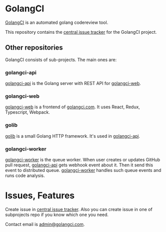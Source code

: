 # GolangCI

[GolangCI](https://golangci.com) is an automated golang codereview tool.

This repository contains the [central issue
tracker](https://github.com/golangci/golangci/issues) for the GolangCI project.

## Other repositories

GolangCI consists of sub-projects. The main ones are:

### golangci-api

[golangci-api](https://github.com/golangci/golangci-api) is the Golang server with REST API for [golangci-web](https://github.com/golangci/golangci-web).

### golangci-web

[golangci-web](https://github.com/golangci/golangci-web) is a frontend of [golangci.com](https://golangci.com). It uses React, Redux, Typescript, Webpack.

### golib

[golib](https://github.com/golangci/golib) is a small Golang HTTP framework. It's used in [golangci-api](https://github.com/golangci/golangci-api).

### golangci-worker

[golangci-worker](https://github.com/golangci/golangci-worker) is the queue worker. When user creates or updates GitHub pull request,
[golangci-api](https://github.com/golangci/golangci-api) gets webhook event about it. Then it send this event to distributed queue.
[golangci-worker](https://github.com/golangci/golangci-worker) handles such queue events and runs code analysis.

# Issues, Features
Create issue in [central issue tracker](https://github.com/golangci/golangci/issues).
Also you can create issue in one of subprojects repo if you know which one you need.


Contact email is [admin@golangci.com](mailto:admin@golangci.com).
